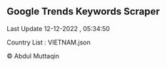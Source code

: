 

## Google Trends Keywords Scraper 
 
Last Update 12-12-2022 , 05:34:50

Country List :
VIETNAM.json



© Abdul Muttaqin 
